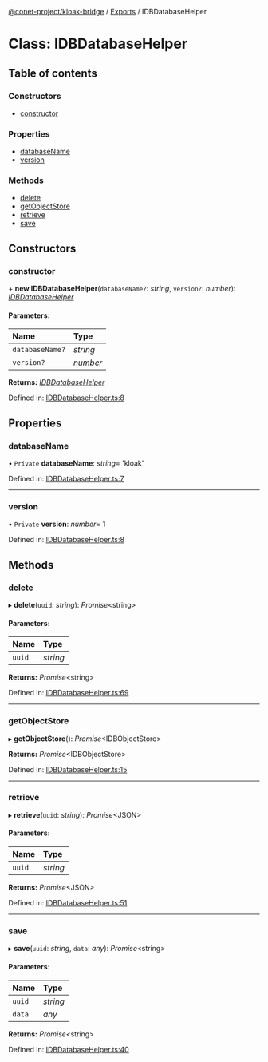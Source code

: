 [@conet-project/kloak-bridge](../README.md) / [Exports](../modules.md) / IDBDatabaseHelper

# Class: IDBDatabaseHelper

## Table of contents

### Constructors

- [constructor](idbdatabasehelper.md#constructor)

### Properties

- [databaseName](idbdatabasehelper.md#databasename)
- [version](idbdatabasehelper.md#version)

### Methods

- [delete](idbdatabasehelper.md#delete)
- [getObjectStore](idbdatabasehelper.md#getobjectstore)
- [retrieve](idbdatabasehelper.md#retrieve)
- [save](idbdatabasehelper.md#save)

## Constructors

### constructor

\+ **new IDBDatabaseHelper**(`databaseName?`: *string*, `version?`: *number*): [*IDBDatabaseHelper*](idbdatabasehelper.md)

#### Parameters:

Name | Type |
:------ | :------ |
`databaseName?` | *string* |
`version?` | *number* |

**Returns:** [*IDBDatabaseHelper*](idbdatabasehelper.md)

Defined in: [IDBDatabaseHelper.ts:8](https://github.com/CoNET-project/kloak-bridge/blob/24232a1/src/IDBDatabaseHelper.ts#L8)

## Properties

### databaseName

• `Private` **databaseName**: *string*= 'kloak'

Defined in: [IDBDatabaseHelper.ts:7](https://github.com/CoNET-project/kloak-bridge/blob/24232a1/src/IDBDatabaseHelper.ts#L7)

___

### version

• `Private` **version**: *number*= 1

Defined in: [IDBDatabaseHelper.ts:8](https://github.com/CoNET-project/kloak-bridge/blob/24232a1/src/IDBDatabaseHelper.ts#L8)

## Methods

### delete

▸ **delete**(`uuid`: *string*): *Promise*<string\>

#### Parameters:

Name | Type |
:------ | :------ |
`uuid` | *string* |

**Returns:** *Promise*<string\>

Defined in: [IDBDatabaseHelper.ts:69](https://github.com/CoNET-project/kloak-bridge/blob/24232a1/src/IDBDatabaseHelper.ts#L69)

___

### getObjectStore

▸ **getObjectStore**(): *Promise*<IDBObjectStore\>

**Returns:** *Promise*<IDBObjectStore\>

Defined in: [IDBDatabaseHelper.ts:15](https://github.com/CoNET-project/kloak-bridge/blob/24232a1/src/IDBDatabaseHelper.ts#L15)

___

### retrieve

▸ **retrieve**(`uuid`: *string*): *Promise*<JSON\>

#### Parameters:

Name | Type |
:------ | :------ |
`uuid` | *string* |

**Returns:** *Promise*<JSON\>

Defined in: [IDBDatabaseHelper.ts:51](https://github.com/CoNET-project/kloak-bridge/blob/24232a1/src/IDBDatabaseHelper.ts#L51)

___

### save

▸ **save**(`uuid`: *string*, `data`: *any*): *Promise*<string\>

#### Parameters:

Name | Type |
:------ | :------ |
`uuid` | *string* |
`data` | *any* |

**Returns:** *Promise*<string\>

Defined in: [IDBDatabaseHelper.ts:40](https://github.com/CoNET-project/kloak-bridge/blob/24232a1/src/IDBDatabaseHelper.ts#L40)
